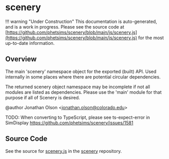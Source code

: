 # scenery

!!! warning "Under Construction"
    This documentation is auto-generated, and is a work in progress. Please see the source code at
    [https://github.com/phetsims/scenery/blob/main/js/scenery.js](https://github.com/phetsims/scenery/blob/main/js/scenery.js) for the most up-to-date information.

## Overview

The main 'scenery' namespace object for the exported (built) API. Used internally in some places where there are
potential circular dependencies.

The returned scenery object namespace may be incomplete if not all modules are listed as
dependencies. Please use the 'main' module for that purpose if all of Scenery is desired.

@author Jonathan Olson &lt;jonathan.olson@colorado.edu&gt;

TODO: When converting to TypeScript, please see ts-expect-error in SimDisplay https://github.com/phetsims/scenery/issues/1581



## Source Code

See the source for [scenery.js](https://github.com/phetsims/scenery/blob/main/js/scenery.js) in the [scenery](https://github.com/phetsims/scenery) repository.
